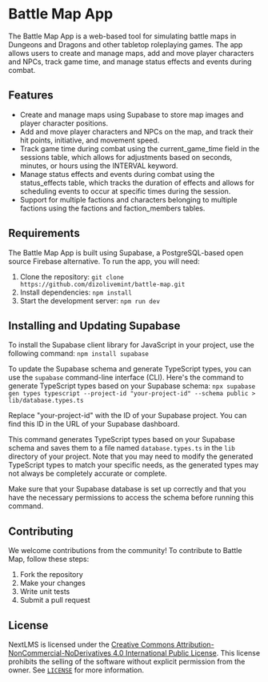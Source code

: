 

# Battle Map App

The Battle Map App is a web-based tool for simulating battle maps in Dungeons and Dragons and other tabletop roleplaying games. The app allows users to create and manage maps, add and move player characters and NPCs, track game time, and manage status effects and events during combat.

## Features

- Create and manage maps using Supabase to store map images and player character positions.
- Add and move player characters and NPCs on the map, and track their hit points, initiative, and movement speed.
- Track game time during combat using the current_game_time field in the sessions table, which allows for adjustments based on seconds, minutes, or hours using the INTERVAL keyword.
- Manage status effects and events during combat using the status_effects table, which tracks the duration of effects and allows for scheduling events to occur at specific times during the session.
- Support for multiple factions and characters belonging to multiple factions using the factions and faction_members tables.

## Requirements

The Battle Map App is built using Supabase, a PostgreSQL-based open source Firebase alternative. To run the app, you will need:

1. Clone the repository: `git clone https://github.com/dizolivemint/battle-map.git`
2. Install dependencies: `npm install`
3. Start the development server: `npm run dev`

## Installing and Updating Supabase

To install the Supabase client library for JavaScript in your project, use the following command:
`npm install supabase`

To update the Supabase schema and generate TypeScript types, you can use the `supabase` command-line interface (CLI). Here's the command to generate TypeScript types based on your Supabase schema:
`npx supabase gen types typescript --project-id "your-project-id" --schema public > lib/database.types.ts`

Replace "your-project-id" with the ID of your Supabase project. You can find this ID in the URL of your Supabase dashboard.

This command generates TypeScript types based on your Supabase schema and saves them to a file named `database.types.ts` in the `lib` directory of your project. Note that you may need to modify the generated TypeScript types to match your specific needs, as the generated types may not always be completely accurate or complete.

Make sure that your Supabase database is set up correctly and that you have the necessary permissions to access the schema before running this command.
    
## Contributing

We welcome contributions from the community! To contribute to Battle Map, follow these steps:

1. Fork the repository
2. Make your changes
3. Write unit tests
4. Submit a pull request

## License

NextLMS is licensed under the [Creative Commons Attribution-NonCommercial-NoDerivatives 4.0 International Public License](https://creativecommons.org/licenses/by-nc-nd/4.0/). This license prohibits the selling of the software without explicit permission from the owner. See [`LICENSE`](LICENSE.MD) for more information.
